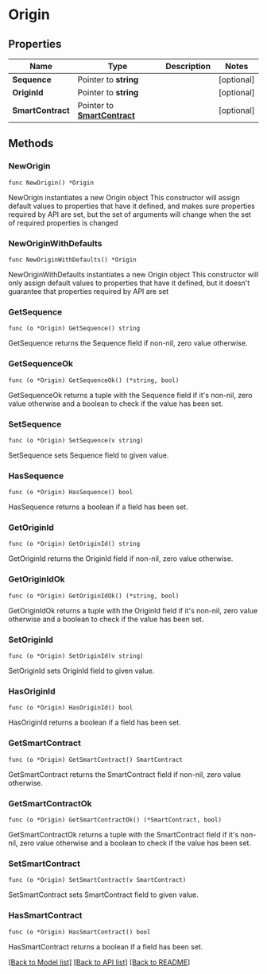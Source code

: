 # Origin

## Properties

Name | Type | Description | Notes
------------ | ------------- | ------------- | -------------
**Sequence** | Pointer to **string** |  | [optional] 
**OriginId** | Pointer to **string** |  | [optional] 
**SmartContract** | Pointer to [**SmartContract**](SmartContract.md) |  | [optional] 

## Methods

### NewOrigin

`func NewOrigin() *Origin`

NewOrigin instantiates a new Origin object
This constructor will assign default values to properties that have it defined,
and makes sure properties required by API are set, but the set of arguments
will change when the set of required properties is changed

### NewOriginWithDefaults

`func NewOriginWithDefaults() *Origin`

NewOriginWithDefaults instantiates a new Origin object
This constructor will only assign default values to properties that have it defined,
but it doesn't guarantee that properties required by API are set

### GetSequence

`func (o *Origin) GetSequence() string`

GetSequence returns the Sequence field if non-nil, zero value otherwise.

### GetSequenceOk

`func (o *Origin) GetSequenceOk() (*string, bool)`

GetSequenceOk returns a tuple with the Sequence field if it's non-nil, zero value otherwise
and a boolean to check if the value has been set.

### SetSequence

`func (o *Origin) SetSequence(v string)`

SetSequence sets Sequence field to given value.

### HasSequence

`func (o *Origin) HasSequence() bool`

HasSequence returns a boolean if a field has been set.

### GetOriginId

`func (o *Origin) GetOriginId() string`

GetOriginId returns the OriginId field if non-nil, zero value otherwise.

### GetOriginIdOk

`func (o *Origin) GetOriginIdOk() (*string, bool)`

GetOriginIdOk returns a tuple with the OriginId field if it's non-nil, zero value otherwise
and a boolean to check if the value has been set.

### SetOriginId

`func (o *Origin) SetOriginId(v string)`

SetOriginId sets OriginId field to given value.

### HasOriginId

`func (o *Origin) HasOriginId() bool`

HasOriginId returns a boolean if a field has been set.

### GetSmartContract

`func (o *Origin) GetSmartContract() SmartContract`

GetSmartContract returns the SmartContract field if non-nil, zero value otherwise.

### GetSmartContractOk

`func (o *Origin) GetSmartContractOk() (*SmartContract, bool)`

GetSmartContractOk returns a tuple with the SmartContract field if it's non-nil, zero value otherwise
and a boolean to check if the value has been set.

### SetSmartContract

`func (o *Origin) SetSmartContract(v SmartContract)`

SetSmartContract sets SmartContract field to given value.

### HasSmartContract

`func (o *Origin) HasSmartContract() bool`

HasSmartContract returns a boolean if a field has been set.


[[Back to Model list]](../README.md#documentation-for-models) [[Back to API list]](../README.md#documentation-for-api-endpoints) [[Back to README]](../README.md)


